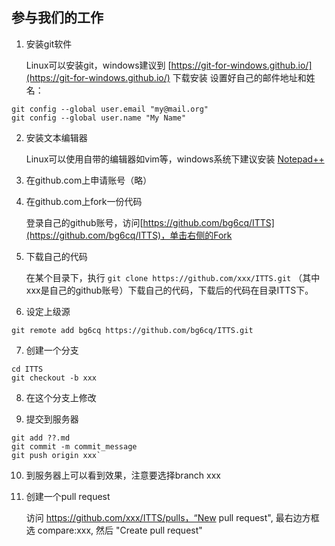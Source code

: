 ## 参与我们的工作

1. 安装git软件

    Linux可以安装git，windows建议到 [https://git-for-windows.github.io/](https://git-for-windows.github.io/) 下载安装
    设置好自己的邮件地址和姓名：
```
git config --global user.email "my@mail.org"
git config --global user.name "My Name"
```

2. 安装文本编辑器

    Linux可以使用自带的编辑器如vim等，windows系统下建议安装 [Notepad++](https://notepad-plus-plus.org/download/)

3. 在github.com上申请账号（略）

4. 在github.com上fork一份代码

    登录自己的github账号，访问[https://github.com/bg6cq/ITTS](https://github.com/bg6cq/ITTS)，单击右侧的Fork

5. 下载自己的代码

    在某个目录下，执行 `git clone https://github.com/xxx/ITTS.git` （其中xxx是自己的github账号）下载自己的代码，下载后的代码在目录ITTS下。

6. 设定上级源

```
git remote add bg6cq https://github.com/bg6cq/ITTS.git
```

7. 创建一个分支
```
cd ITTS
git checkout -b xxx
```

8. 在这个分支上修改

9. 提交到服务器
```
git add ??.md
git commit -m commit_message
git push origin xxx`
```

10. 到服务器上可以看到效果，注意要选择branch xxx

11. 创建一个pull request

    访问 https://github.com/xxx/ITTS/pulls，“New pull request", 最右边方框选 compare:xxx, 然后 "Create pull request"


